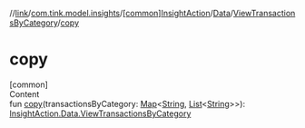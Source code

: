 //[link](../../../../index.md)/[com.tink.model.insights](../../../index.md)/[[common]InsightAction](../../index.md)/[Data](../index.md)/[ViewTransactionsByCategory](index.md)/[copy](copy.md)



# copy  
[common]  
Content  
fun [copy](copy.md)(transactionsByCategory: [Map](https://kotlinlang.org/api/latest/jvm/stdlib/kotlin.collections/-map/index.html)<[String](https://kotlinlang.org/api/latest/jvm/stdlib/kotlin/-string/index.html), [List](https://kotlinlang.org/api/latest/jvm/stdlib/kotlin.collections/-list/index.html)<[String](https://kotlinlang.org/api/latest/jvm/stdlib/kotlin/-string/index.html)>>): [InsightAction.Data.ViewTransactionsByCategory](index.md)  



